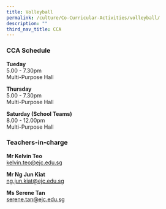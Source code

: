 ```yaml
---
title: Volleyball
permalink: /culture/Co-Curricular-Activities/volleyball/
description: ""
third_nav_title: CCA
---
```

### CCA Schedule

**Tueday**  
5.00 - 7.30pm   
Multi-Purpose Hall

**Thursday**  
5.00 - 7.30pm  
Multi-Purpose Hall

**Saturday (School Teams)**  
8.00 - 12.00pm  
Multi-Purpose Hall

### Teachers-in-charge

**Mr Kelvin Teo**  
[kelvin.teo@ejc.edu.sg](mailto:kelvin.teo@ejc.edu.sg)

**Mr Ng Jun Kiat**  
[ng.jun.kiat@ejc.edu.sg](mailto:ng.jun.kiat@ejc.edu.sg)

**Ms Serene Tan**  
[serene.tan@ejc.edu.sg](mailto:serene.tan@ejc.edu.sg)